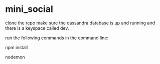 # mini_social

clone the repo
make sure the cassandra database is up and running and there is a keyspace called dev.

run the following commands in the command line:

  npm install
  
  nodemon 
